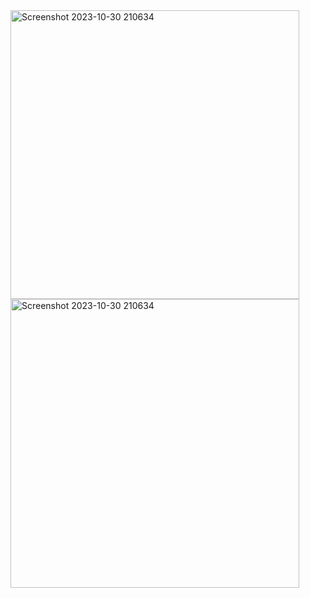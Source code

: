 
<img width="462" alt="Screenshot 2023-10-30 210634" src="https://github.com/Shourya-Dubey/Weather-App/assets/113089951/7e0b4b82-198a-492c-8c7c-511c454b3f84">

<img width="462" alt="Screenshot 2023-10-30 210634" src="https://github.com/Shourya-Dubey/Weather-App/assets/113089951/2b7b14f4-f004-42e0-a866-09766adec1e3">

